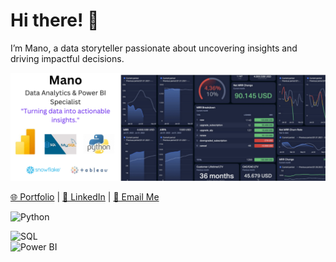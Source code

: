 # Hi there! 👋  
I’m Mano, a data storyteller passionate about uncovering insights and driving impactful decisions.  

![Banner](./banner.png)


[🌐 Portfolio]( https://manochitra-loganathan.github.io/Manochitra-The-Analyst.github.io/) | [💼 LinkedIn](https://www.linkedin.com/in/manochitraloganathan/) | [📧 Email Me](manochitra.official@gmail.com)


![Python](https://img.shields.io/badge/-Python-3776AB?logo=python&logoColor=white)

![SQL](https://img.shields.io/badge/-SQL-336791?logo=postgresql&logoColor=white)  
![Power BI](https://img.shields.io/badge/-Power%20BI-F2C811?logo=power-bi&logoColor=white)




<!--
**Manochitra-Loganathan/Manochitra-Loganathan** is a ✨ _special_ ✨ repository because its `README.md` (this file) appears on your GitHub profile.

Here are some ideas to get you started:

- 🔭 I’m currently working on ...
- 🌱 I’m currently learning ...
- 👯 I’m looking to collaborate on ...
- 🤔 I’m looking for help with ...
- 💬 Ask me about ...
- 📫 How to reach me: ...
- 😄 Pronouns: ...
- ⚡ Fun fact: ...
-->
